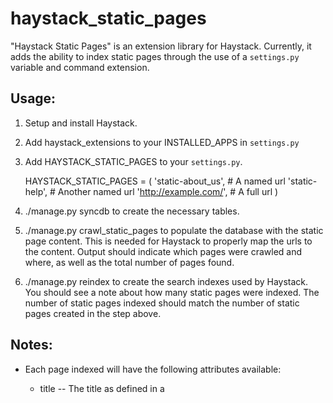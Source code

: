 haystack_static_pages
=====================

"Haystack Static Pages" is an extension library for Haystack.  Currently, it adds the ability to index static pages through the use of a `settings.py` variable and command extension.


Usage:
------

1. Setup and install Haystack.
1. Add haystack_extensions to your INSTALLED_APPS in `settings.py`
1. Add HAYSTACK_STATIC_PAGES to your `settings.py`.

    HAYSTACK_STATIC_PAGES = (
        'static-about_us',     # A named url
        'static-help',         # Another named url
        'http://example.com/', # A full url
    )

1. ./manage.py syncdb to create the necessary tables.
1. ./manage.py crawl_static_pages to populate the database with the static page content.  This is needed for Haystack to properly map the urls to the content. Output should indicate which pages were crawled and where, as well as the total number of pages found.
1. ./manage.py reindex to create the search indexes used by Haystack.  You should see a note about how many static pages were indexed.  The number of static pages indexed should match the number of static pages created in the step above.

Notes:
------

* Each page indexed will have the following attributes available:

    * title -- The title as defined in a <title> tag
    * url -- The url of the page
    * description -- A short escription as taken from any existing <meta name="description"> tag
    * content -- The page content.

* Because the `crawl_static_pages` command can only index content as rendered, it must be able to access the pages when run.  This means, that when using named urls, the site must be accessible at the location specified in `Site.get_current().domain`.
* The `-p` option can be used to specify the port number when executing the `crawl_static_pages` command.

Source
------

http://github.com/trapeze/haystack-static-pages/


Credits
-------

haystack-static-pages is maintained by [David Sauve](mailto:dsauve@trapeze.com), and is funded by [Trapeze](http://www.trapeze.com).

License
-------

haystack-static-pages is Copyright © 2009 David Sauve, Trapeze. It is free software, and may be redistributed under the terms specified in the LICENSE file. 
